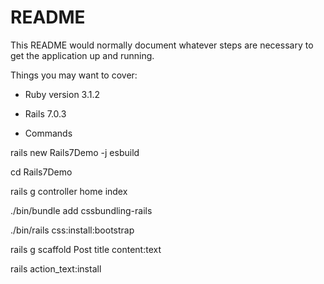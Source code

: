 # README

This README would normally document whatever steps are necessary to get the
application up and running.

Things you may want to cover:

* Ruby version 3.1.2

* Rails 7.0.3

* Commands

rails new Rails7Demo -j esbuild

cd Rails7Demo

rails g controller home index

./bin/bundle add cssbundling-rails

./bin/rails css:install:bootstrap

rails g scaffold Post title content:text

rails action_text:install
